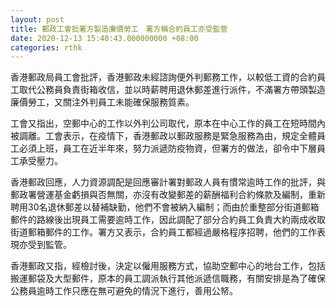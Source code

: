 ```yaml
---
layout: post
title: 郵政工會批署方製造廉價勞工　署方稱合約員工亦受監管
date: 2020-12-13 15:40:43.000000000 +08:00
categories: rthk
---
```


香港郵政局員工會批評，香港郵政未經諮詢便外判郵務工作，以較低工資的合約員工取代公務員負責街箱收信，並以時薪聘用退休郵差進行派件，不滿署方帶頭製造廉價勞工，又關注外判員工未能確保服務質素。

工會又指出，空郵中心的工作以外判公司取代，原本在中心工作的員工在短時間內被調離。工會表示，在疫情下，香港郵政以郵政服務是緊急服務為由，規定全體員工必須上班，員工在近半年來，努力派遞防疫物資，但署方的做法，卻令中下層員工承受壓力。

香港郵政回應，人力資源調配是回應審計署對郵政人員有慣常逾時工作的批評，與郵政署營運基金虧損與否無關，亦沒有改變郵差的薪酬福利合約條款及編制，重新聘用30名退休郵差以替補缺勤，他們不會被納入編制；而由於重整部分街道郵箱郵件的路線後出現員工需要逾時工作，因此調配了部分合約員工負責大約兩成收取街道郵箱郵件的工作。署方又表示，合約員工都經過嚴格程序招聘，他們的工作表現亦受到監管。 

香港郵政又指，經檢討後，決定以僱用服務方式，協助空郵中心的地台工作，包括搬運郵袋及大型郵件，原本的員工調派執行其他派遞信職務，有關安排是為了確保公務員逾時工作只應在無可避免的情況下進行，善用公帑。
